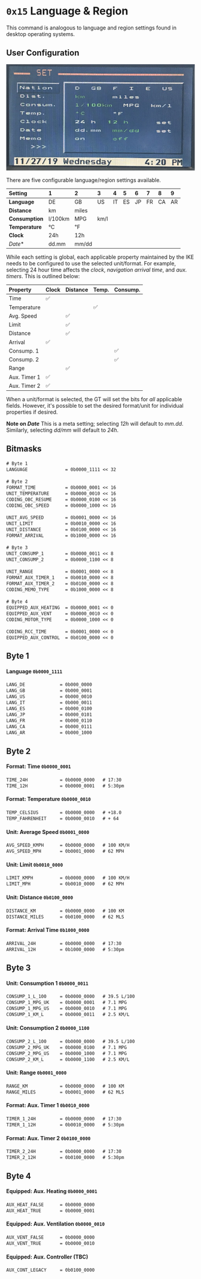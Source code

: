 # `0x15` Language & Region

This command is analogous to language and region settings found in desktop operating systems.

## User Configuration

![Settings](region/settings.jpg)

There are five configurable language/region settings available.

Setting|1|2|3|4|5|6|7|8|9
:---|:---|:---|:---|:---|:---|:---|:---|:---|:---
**Language**|DE|GB|US|IT|ES|JP|FR|CA|AR
**Distance**|km|miles|||||||
**Consumption**|l/100km|MPG|km/l||||||
**Temperature**|℃|℉|||||||
**Clock**|24h|12h|||||||
_Date_*|dd.mm|mm/dd|||||||

While each setting is global, each applicable property maintained by the IKE needs to be configured to use the selected unit/format. For example, selecting 24 hour time affects the *clock*, *navigation arrival time*, and *aux. timers*. This is outlined below:

Property|Clock|Distance|Temp.|Consump.
:---|:---|:---|:----|:----
Time|✅|||
Temperature|||✅|
Avg. Speed||✅||
Limit||✅||
Distance||✅||
Arrival|✅|||
Consump. 1||||✅
Consump. 2||||✅
Range||✅||
Aux. Timer 1|✅|||
Aux. Timer 2|✅|||

When a unit/format is selected, the GT will set the bits for _all_ applicable fields. However, it's possible to set the desired format/unit for individual properties if desired.

**Note on _Date_**
This is a meta setting; selecting *12h* will default to *mm.dd*. Similarly, selecting *dd/mm* will default to *24h*.

## Bitmasks
    
    # Byte 1
    LANGUAGE              = 0b0000_1111 << 32
    
    # Byte 2
    FORMAT_TIME           = 0b0000_0001 << 16
    UNIT_TEMPERATURE      = 0b0000_0010 << 16
    CODING_OBC_RESUME     = 0b0000_0100 << 16
    CODING_OBC_SPEED      = 0b0000_1000 << 16

    UNIT_AVG_SPEED        = 0b0001_0000 << 16
    UNIT_LIMIT            = 0b0010_0000 << 16
    UNIT_DISTANCE         = 0b0100_0000 << 16
    FORMAT_ARRIVAL        = 0b1000_0000 << 16
    
    # Byte 3
    UNIT_CONSUMP_1        = 0b0000_0011 << 8
    UNIT_CONSUMP_2        = 0b0000_1100 << 8

    UNIT_RANGE            = 0b0001_0000 << 8
    FORMAT_AUX_TIMER_1    = 0b0010_0000 << 8
    FORMAT_AUX_TIMER_2    = 0b0100_0000 << 8
    CODING_MEMO_TYPE      = 0b1000_0000 << 8

    # Byte 4
    EQUIPPED_AUX_HEATING  = 0b0000_0001 << 0
    EQUIPPED_AUX_VENT     = 0b0000_0010 << 0
    CODING_MOTOR_TYPE     = 0b0000_1000 << 0

    CODING_RCC_TIME       = 0b0001_0000 << 0  
    EQUIPPED_AUX_CONTROL  = 0b0100_0000 << 0

## Byte 1

#### Language `0b0000_1111`

    LANG_DE             = 0b000_0000
    LANG_GB             = 0b000_0001
    LANG_US             = 0b000_0010
    LANG_IT             = 0b000_0011
    LANG_ES             = 0b000_0100
    LANG_JP             = 0b000_0101
    LANG_FR             = 0b000_0110
    LANG_CA             = 0b000_0111
    LANG_AR             = 0b000_1000

## Byte 2

#### Format: Time `0b0000_0001`

    TIME_24H            = 0b0000_0000   # 17:30
    TIME_12H            = 0b0000_0001   # 5:30pm

#### Format: Temperature `0b0000_0010 `

    TEMP_CELSIUS        = 0b0000_0000   # +18.0
    TEMP_FAHRENHEIT     = 0b0000_0010   # + 64

#### Unit: Average Speed `0b0001_0000 `

    AVG_SPEED_KMPH      = 0b0000_0000   # 100 KM/H
    AVG_SPEED_MPH       = 0b0001_0000   # 62 MPH

#### Unit: Limit `0b0010_0000`
    
    LIMIT_KMPH          = 0b0000_0000   # 100 KM/H
    LIMIT_MPH           = 0b0010_0000   # 62 MPH
    
#### Unit: Distance `0b0100_0000`

    DISTANCE_KM         = 0b0000_0000   # 100 KM
    DISTANCE_MILES      = 0b0100_0000   # 62 MLS

#### Format: Arrival Time `0b1000_0000`
    
    ARRIVAL_24H         = 0b0000_0000   # 17:30
    ARRIVAL_12H         = 0b1000_0000   # 5:30pm
    
## Byte 3

#### Unit: Consumption 1 `0b0000_0011`

    CONSUMP_1_L_100     = 0b0000_0000   # 39.5 L/100
    CONSUMP_1_MPG_UK    = 0b0000_0001   # 7.1 MPG
    CONSUMP_1_MPG_US    = 0b0000_0010   # 7.1 MPG
    CONSUMP_1_KM_L      = 0b0000_0011   # 2.5 KM/L

#### Unit: Consumption 2 `0b0000_1100`
    
    CONSUMP_2_L_100     = 0b0000_0000   # 39.5 L/100
    CONSUMP_2_MPG_UK    = 0b0000_0100   # 7.1 MPG
    CONSUMP_2_MPG_US    = 0b0000_1000   # 7.1 MPG
    CONSUMP_2_KM_L      = 0b0000_1100   # 2.5 KM/L
    
#### Unit: Range `0b0001_0000`
    
    RANGE_KM            = 0b0000_0000   # 100 KM
    RANGE_MILES         = 0b0001_0000   # 62 MLS

#### Format: Aux. Timer 1 `0b0010_0000`
    
    TIMER_1_24H         = 0b0000_0000   # 17:30
    TIMER_1_12H         = 0b0010_0000   # 5:30pm
    
#### Format: Aux. Timer 2 `0b0100_0000`
    
    TIMER_2_24H         = 0b0000_0000   # 17:30
    TIMER_2_12H         = 0b0100_0000   # 5:30pm
    
## Byte 4

#### Equipped: Aux. Heating `0b0000_0001`

    AUX_HEAT_FALSE      = 0b0000_0000
    AUX_HEAT_TRUE       = 0b0000_0001

#### Equipped: Aux. Ventilation `0b0000_0010`

    AUX_VENT_FALSE      = 0b0000_0000
    AUX_VENT_TRUE       = 0b0000_0010

#### Equipped: Aux. Controller (TBC)

    AUX_CONT_LEGACY     = 0b0100_0000